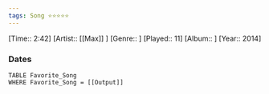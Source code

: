 ```yaml
---
tags: Song ⭐⭐⭐⭐⭐ 
---
```

[Time:: 2:42]
[Artist:: [[Max]] ]
[Genre:: ]
[Played:: 11]
[Album:: ]
[Year:: 2014]
### Dates
````dataview
TABLE Favorite_Song
WHERE Favorite_Song = [[Output]]
````